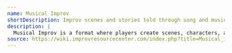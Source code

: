 ```yaml
---
name: Musical Improv
shortDescription: Improv scenes and stories told through song and music.
description: |
  Musical Improv is a format where players create scenes, characters, and stories using improvised songs and music. The format can include group numbers, solos, and musical games, often accompanied by live musicians.
source: https://wiki.improvresourcecenter.com/index.php?title=Musical_improv
---
```

